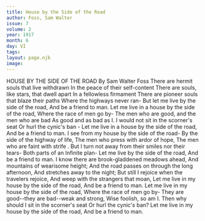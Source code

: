 ```yaml
---
title: House by the Side of the Road
author: Foss, Sam Walter
issue: 7
volume: 2
year: 1917
month: 6
day: VI
tags:
layout: page.njk
image:
---
```

HOUSE BY THE SIDE OF THE ROAD   By Sam Walter Foss   There are hermit souls that live withdrawn In the peace of their self-content   There are souls, like stars, that dwell apart In a fellowless firmament   There are pioneer souls that blaze their paths    Where the highways never ran-   But let me live by the side of the road,   And be a friend to man.      Let me live in a house by the side of the road, Where the race of men go by-   The men who are good, and the men who are bad   As good and as bad as I.   I would not sit in the scorner's seat    Or hurl the cynic's ban -   Let me live in a house by the side of the road,   And be a friend to man.      I see from my house by the side of the road-   By the side of the highway of life,   The men who press with ardor of hope,    The men who are faint with strife .   But I turn not away from their smiles nor their tears-   Both parts of an Infinite plan-   Let me live by the side of the road,   And be a friend to man.      I know there are brook-gladdened meadows ahead,   And mountains of wearisome height;   And the road passes on through the long afternoon,   And stretches away to the night;   But still I rejoice when the travelers rejoice,   And weep with the strangers that moan, Let me live in my house by the side of the   road,   And be a friend to man.      Let me live in my house by the side of the   road,   Where the race of men go by-   They are good--they are bad--weak and strong,   Wise foolish, so am I.   Then why should I sit in the scorner's seat    Or hurl the cynic's ban?   Let me live in my house by the side of the   road,   And be a friend to man.   

